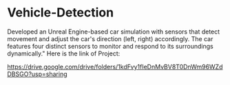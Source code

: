 # Vehicle-Detection
Developed an Unreal Engine-based car simulation with sensors that detect movement and adjust the car's direction (left, right) accordingly. The car features four distinct sensors to monitor and respond to its surroundings dynamically."
Here is the link of Project:

https://drive.google.com/drive/folders/1kdFvy1fIeDnMvBV8T0DnWm96WZdDBSGO?usp=sharing
